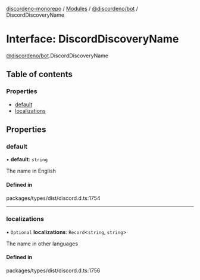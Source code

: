 [discordeno-monorepo](../README.md) / [Modules](../modules.md) / [@discordeno/bot](../modules/discordeno_bot.md) / DiscordDiscoveryName

# Interface: DiscordDiscoveryName

[@discordeno/bot](../modules/discordeno_bot.md).DiscordDiscoveryName

## Table of contents

### Properties

- [default](discordeno_bot.DiscordDiscoveryName.md#default)
- [localizations](discordeno_bot.DiscordDiscoveryName.md#localizations)

## Properties

### default

• **default**: `string`

The name in English

#### Defined in

packages/types/dist/discord.d.ts:1754

---

### localizations

• `Optional` **localizations**: `Record`<`string`, `string`\>

The name in other languages

#### Defined in

packages/types/dist/discord.d.ts:1756
